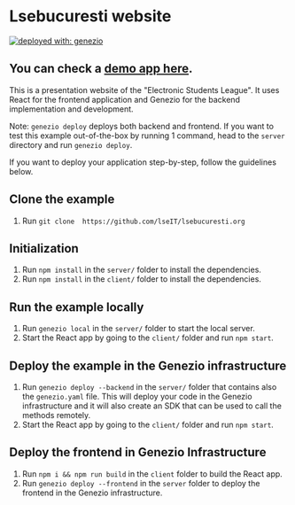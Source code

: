 # Lsebucuresti website

<div>

[![deployed with: genezio](https://img.shields.io/badge/deployed_with-genezio-6742c1.svg?labelColor=62C353&style=flat)](https://github.com/genez-io/genezio)

</div>

## You can check a [demo app here](https://chocolate-extreme-armadillo.app.genez.io/).

This is a presentation website of the "Electronic Students League". It uses React for the frontend application and
Genezio for the backend implementation and development.

Note: `genezio deploy` deploys both backend and frontend. If you want to test this example out-of-the-box by running 1
command, head to the `server` directory and run `genezio deploy`.

If you want to deploy your application step-by-step, follow the guidelines below.

## Clone the example

1. Run `git clone  https://github.com/lseIT/lsebucuresti.org`

## Initialization

1. Run `npm install` in the `server/` folder to install the dependencies.
2. Run `npm install` in the `client/` folder to install the dependencies.

## Run the example locally

1. Run `genezio local` in the `server/` folder to start the local server.
2. Start the React app by going to the `client/` folder and run `npm start`.

## Deploy the example in the Genezio infrastructure

1. Run `genezio deploy --backend` in the `server/` folder that contains also the `genezio.yaml` file. This will deploy
   your code in the Genezio infrastructure and it will also create an SDK that can be used to call the methods remotely.
2. Start the React app by going to the `client/` folder and run `npm start`.

## Deploy the frontend in Genezio Infrastructure

1. Run `npm i && npm run build` in the `client` folder to build the React app.
2. Run `genezio deploy --frontend` in the `server` folder to deploy the frontend in the Genezio infrastructure.
